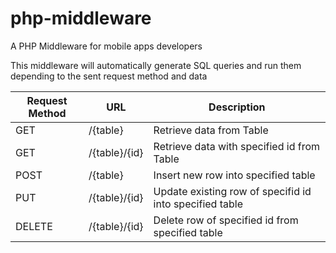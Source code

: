 # php-middleware
A PHP Middleware for mobile apps developers

This middleware will automatically generate SQL queries and run them depending to the sent request method and data

| Request Method|URL|Description|
|-|-|-
|GET|/{table}|Retrieve data from Table
|GET|/{table}/{id}|Retrieve data with specified id from Table
|POST|/{table}|Insert new row into specified table
|PUT|/{table}/{id}|Update existing row of specifid id into specified table
|DELETE|/{table}/{id}|Delete row of specified id from specified table